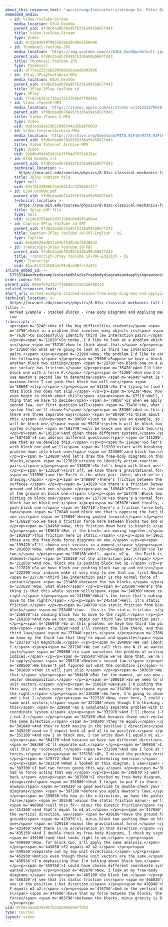 ```yaml
---
about_this_resource_text: '<p><strong>Instructor:</strong> Dr. Peter Dourmashkin</p>'
embedded_media:
  - id: Video-YouTube-Stream
    media_location: 63U4_OxohOw
    parent_uid: 9fd8cdaadb78a95fb336a99a5867fd43
    title: Video-YouTube-Stream
    type: Video
    uid: 9c32e04e59f9651bdabdded0e5566e96
  - id: Thumbnail-YouTube-JPG
    media_location: 'https://img.youtube.com/vi/63U4_OxohOw/default.jpg'
    parent_uid: 9fd8cdaadb78a95fb336a99a5867fd43
    title: Thumbnail-YouTube-JPG
    type: Thumbnail
    uid: af77ee2255ab290580a563a6d8d03096
  - id: 3Play-3PlayYouTubeid-MP4
    media_location: 63U4_OxohOw
    parent_uid: 9fd8cdaadb78a95fb336a99a5867fd43
    title: 3Play-3Play YouTube id
    type: 3Play
    uid: 7fc83a6363cf16a172537bbbdff0d86e
  - id: Video-iTunesU-MP4
    media_location: 'https://itunes.apple.com/us/itunes-u/id1223579658'
    parent_uid: 9fd8cdaadb78a95fb336a99a5867fd43
    title: Video-iTunes U-MP4
    type: Video
    uid: 0ad3ed1dae5d652d96344e35bebfd003
  - id: Video-InternetArchive-MP4
    media_location: 'https://archive.org/download/MIT8.01F16/MIT8_01F16_W02PS01v02_1_360p.mp4'
    parent_uid: 9fd8cdaadb78a95fb336a99a5867fd43
    title: Video-Internet Archive-MP4
    type: Video
    uid: 92b4bdf494594916f7fb4d70754915ac
  - id: 63U4_OxohOw.srt
    parent_uid: 9fd8cdaadb78a95fb336a99a5867fd43
    technical_location: >-
      https://ocw.mit.edu/courses/physics/8-01sc-classical-mechanics-fall-2016/week-2-newtons-laws/ps.2.2-worked-example-pushing-stacked-blocks/worked-example-stacked-blocks-free-body-diagrams-and-applying-newtons-2nd-law/63U4_OxohOw.srt
    title: 3play caption file
    type: null
    uid: 04ef0132866bfbe18313cc4250b8c2f7
  - id: 63U4_OxohOw.pdf
    parent_uid: 9fd8cdaadb78a95fb336a99a5867fd43
    technical_location: >-
      https://ocw.mit.edu/courses/physics/8-01sc-classical-mechanics-fall-2016/week-2-newtons-laws/ps.2.2-worked-example-pushing-stacked-blocks/worked-example-stacked-blocks-free-body-diagrams-and-applying-newtons-2nd-law/63U4_OxohOw.pdf
    title: 3play pdf file
    type: null
    uid: 6c1de9756ae63d3729bdcbbd9f94b644
  - id: Caption-3Play YouTube id-SRT
    parent_uid: 9fd8cdaadb78a95fb336a99a5867fd43
    title: Caption-3Play YouTube id-SRT-English - US
    type: Caption
    uid: 6e6a0e25ed01fa64bf5a0bdbf56384d3
  - id: Transcript-3Play YouTube id-PDF
    parent_uid: 9fd8cdaadb78a95fb336a99a5867fd43
    title: Transcript-3Play YouTube id-PDF-English - US
    type: Transcript
    uid: 8bac6c1f2d1b0a3c91e5add0fef4a57e
inline_embed_id: >-
  57733744workedexamplestackedblocksfreebodydiagramsandapplyingnewtons2ndlaw31594812
order_index: 591
parent_uid: 00aef6423d37f1e08db3ced31e4003c0
related_resources_text: ''
short_url: worked-example-stacked-blocks-free-body-diagrams-and-applying-newtons-2nd-law
technical_location: >-
  https://ocw.mit.edu/courses/physics/8-01sc-classical-mechanics-fall-2016/week-2-newtons-laws/ps.2.2-worked-example-pushing-stacked-blocks/worked-example-stacked-blocks-free-body-diagrams-and-applying-newtons-2nd-law
title: >-
  Worked Example - Stacked Blocks - Free Body Diagrams and Applying Newton's 2nd
  Law
transcript: >-
  <p><span m='3240'>One of the big difficulties students</span> <span
  m='4750'>have in a problem that involves many objects is</span> <span
  m='7630'>to successfully identify third law interaction pairs.</span>
  </p><p><span m='11820'>So today, I'd like to look at a problem which shows
  us</span> <span m='15210'>how to think about that.</span> </p><p><span
  m='17160'>So what we're going to look at is third law interaction
  pairs.</span> </p><p><span m='22960'>Now, the problem I'd like to consider is
  the following.</span> </p><p><span m='25500'>Suppose we have a block one and
  another block two sitting</span> <span m='29700'>on block one on a surface and
  our surface has friction.</span> </p><p><span m='35470'>And I'd like to push
  block one with a force F.</span> </p><p><span m='41260'>And now I'd like to
  use Newton's second law to determine</span> <span m='46040'>what is the
  maximum force I can push that block two will not</span> <span
  m='50600'>slip.</span> </p><p><span m='51310'>So I'm trying to find F max such
  that block two does not slip.</span> </p><p><span m='64239'>Now, how do we
  even begin to think about this?</span> </p><p><span m='67510'>Well, the first
  thing that we have to decide</span> <span m='70850'>is when we apply Newton's
  second law, our first question will</span> <span m='75430'>be, what is the
  system that we'll choose?</span> </p><p><span m='85360'>And in this problem,
  there are three separate ways</span> <span m='88700'>to think about
  this.</span> </p><p><span m='89690'>Just to show you an example, so system a
  will be block one,</span> <span m='95210'>system b will be block two, and
  system c</span> <span m='101740'>will be block one and block two.</span>
  </p><p><span m='105150'>And given these different systems,</span> <span
  m='107420'>I can address different questions</span> <span m='111280'>and we'll
  see that as we develop this.</span> </p><p><span m='114190'>So let's start
  with block one and we'll</span> <span m='119289'>start with breaking our
  problem down into block one</span> <span m='123560'>and block two.</span>
  </p><p><span m='124800'>And let's draw the free-body diagrams on those
  blocks,</span> <span m='127620'>trying to identify action-reaction
  pairs.</span> </p><p><span m='130820'>So let's begin with block one.</span>
  </p><p><span m='133650'>First off, we know there's gravitational force</span>
  <span m='137090'>and the Earth is the other pair there, which we're not
  drawing.</span> </p><p><span m='140890'>There's friction between the
  surfaces.</span> </p><p><span m='143829'>So there's a friction between the
  ground and block one.</span> </p><p><span m='149640'>There is the normal force
  of the ground on block one.</span> </p><p><span m='154770'>Block two is
  sitting on block one</span> <span m='157730'>so there's a normal force of
  block two on block one.</span> </p><p><span m='163070'>And finally, as you
  push block one,</span> <span m='167710'>there's a friction force between block
  two</span> <span m='170840'>and block one that's opposing the fact that block
  one is</span> <span m='175050'>being pushed forward.</span> </p><p><span
  m='176829'>So we have a friction force here between blocks two and one.</span>
  </p><p><span m='184960'>Now, this friction down here is kinetic.</span>
  </p><p><span m='189610'>But if the blocks are moving together,</span> <span
  m='191910'>this friction here is static.</span> </p><p><span m='196329'>So
  those are the free-body force diagrams on one.</span> </p><p><span
  m='199420'>I'll choose unit vectors in a moment.</span> </p><p><span
  m='201660'>Now, what about two?</span> </p><p><span m='203780'>So let's draw
  two.</span> </p><p><span m='206180'>Well, again, m2 g-- the Earth is the other
  element</span> <span m='210150'>of the interaction pair.</span> </p><p><span
  m='211850'>And now, block one is pushing block two up.</span> </p><p><span
  m='217870'>So we have block one pushing block two up and notice</span> <span
  m='222290'>our indices make it very easy to see that our first Newton's</span>
  <span m='227730'>third law interaction pair is the normal force of
  contact</span> <span m='231460'>between the two blocks.</span> </p><p><span
  m='233620'>Now, what else?</span> </p><p><span m='235600'>Here's the subtle
  thing is that this whole system will</span> <span m='240360'>move to the
  right.</span> </p><p><span m='241500'>What's the force that's making block two
  move to the right?</span> </p><p><span m='245450'>Well, it's static
  friction.</span> </p><p><span m='248790'>So static friction from block one and
  block</span> <span m='253480'>two-- this is the static friction--</span> <span
  m='256070'>is causing block two to move to the right.</span> </p><p><span
  m='260269'>And now we can see, again our third law interaction pair.</span>
  </p><p><span m='266940'>So in this problem, we have two third law pairs, this
  one</span> <span m='270690'>and I'll connect the line there, and those are the
  third law</span> <span m='277040'>pairs.</span> </p><p><span m='278680'>Now,
  we know by the third law that they're equal and opposite</span> <span
  m='283710'>in magnitude.</span> </p><p><span m='284909'>We can identify
  f.</span> </p><p><span m='287180'>We can call this one N if we wanted
  just</span> <span m='290600'>to save ourselves the problem of writing a lot of
  indices.</span> </p><p><span m='295540'>Once we've done that, we're now ready
  to apply</span> <span m='298210'>Newton's second law.</span> </p><p><span
  m='299500'>We haven't yet figured out what the condition is</span> <span
  m='301680'>that it will just slip.</span> </p><p><span m='303030'>We'll get to
  that.</span> </p><p><span m='304430'>But for the moment, we can now apply
  vector decomposition.</span> </p><p><span m='308010'>So we need to choose some
  unit vectors.</span> </p><p><span m='310820'>Because I'm pushing the system
  this way, it makes sense for me</span> <span m='314100'>to choose my i-hat to
  the right.</span> </p><p><span m='316590'>So here, I'm going to choose i-hat 1
  and j-hat 1.</span> </p><p><span m='322720'>Now, over here, I could choose the
  same unit vectors,</span> <span m='327380'>even though I'm thinking about
  this</span> <span m='329060'>as a completely separate problem with its own
  coordinate system.</span> </p><p><span m='332970'>And I'll choose i-hat 2 and
  j-hat 2.</span> </p><p><span m='337350'>But because these unit vectors are in
  the same direction,</span> <span m='340240'>they're equal.</span> </p><p><span
  m='341840'>And they're both moving in the positive i directions</span> <span
  m='345220'>and so I expect both a1 and a2 to be positive.</span> </p><p><span
  m='351100'>And now I on block one, I can write down F1 equals m1 a1.</span>
  </p><p><span m='364170'>And because we have two different directions,</span>
  <span m='368360'>I'll separate out.</span> </p><p><span m='369950'>I like to
  call this my "scorecard."</span> <span m='372300'>And now I look at the
  forces.</span> </p><p><span m='375150'>Oh, I missed the pushing force.</span>
  </p><p><span m='379772'>But that's an interesting exercise.</span>
  </p><p><span m='381230'>When I looked at this diagram, I saw</span> <span
  m='383700'>I had two forces going this way.</span> </p><p><span m='385260'>I
  had no force acting that way.</span> </p><p><span m='386870'>I went
  back.</span> </p><p><span m='387990'>I checked my free-body diagram, and
  recognized</span> <span m='391080'>that I forgot to put F in there--
  always</span> <span m='394220'>a good exercise to double-check your free-body
  diagrams</span> <span m='397280'>before you apply Newton's laws.</span>
  </p><p><span m='399830'>So now in the x-direction, we have the pushing
  force</span> <span m='405540'>minus the static friction minus-- we'll</span>
  <span m='408960'>call this fk-- minus the kinetic friction</span> <span
  m='414260'>and that's equal to m1 a1.</span> </p><p><span m='417650'>Now in
  the vertical direction, we</span> <span m='420180'>have the ground friction, N
  ground</span> <span m='423970'>1, minus block two pushing down on block
  one</span> <span m='429110'>minus the gravitational force.</span> </p><p><span
  m='431450'>And there is no acceleration in that direction.</span> </p><p><span
  m='435150'>And I double-check my free-body diagrams, I check my signs,</span>
  <span m='439160'>and that looks right to me.</span> </p><p><span
  m='440990'>Now, for block two, I'll apply the same analysis.</span>
  </p><p><span m='445850'>F2 equals m2 a2.</span> </p><p><span
  m='449530'>Separate out my two unit directions.</span> </p><p><span
  m='452930'>Notice even though these unit vectors are the same,</span> <span
  m='456534'>I'm emphasizing that I'm talking about block two.</span>
  </p><p><span m='459760'>I could have chosen different coordinate systems if I
  wanted.</span> </p><p><span m='462670'>Now, I look at my free-body
  diagrams.</span> </p><p><span m='465100'>On block two.</span> </p><p><span
  m='466320'>I see that its static friction is</span> <span m='468020'>the only
  one in the positive i-hat direction.</span> </p><p><span m='470940'>So I have
  F equals m2 a2.</span> </p><p><span m='476750'>And in the vertical directions,
  I</span> <span m='479590'>have that my force between the blocks, the normal
  force</span> <span m='483790'>between the blocks, minus gravity is 0.</span>
  </p><p></p>
uid: 9fd8cdaadb78a95fb336a99a5867fd43
type: courses
layout: video
---
```

